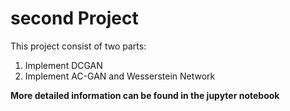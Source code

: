 # second Project
This project consist of two parts:  
1. Implement DCGAN
2. Implement AC-GAN and Wesserstein Network
  
**More detailed information can be found in the jupyter notebook**

